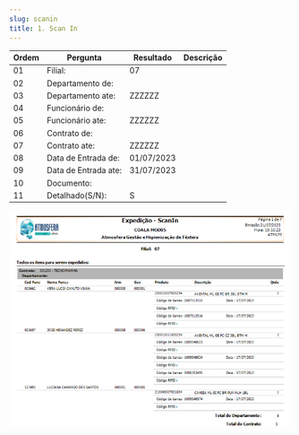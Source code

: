 ```yaml
---
slug: scanin
title: 1. Scan In
---
```


Ordem | Pergunta | Resultado | Descrição
----- | -------- | --------- | ---------
01    |Filial: |07 |
02    |Departamento de: | |
03    |Departamento ate: | ZZZZZZ|
04    |Funcionário de: | |
05    |Funcionário ate: |ZZZZZZ |
06    |Contrato de: | |
07    |Contrato ate: |ZZZZZZ |
08    |Data de Entrada de: | 01/07/2023|
09    |Data de Entrada ate: |31/07/2023 |
10    |Documento: | |
11    |Detalhado(S/N): |S |

![Alt text](image.png)
